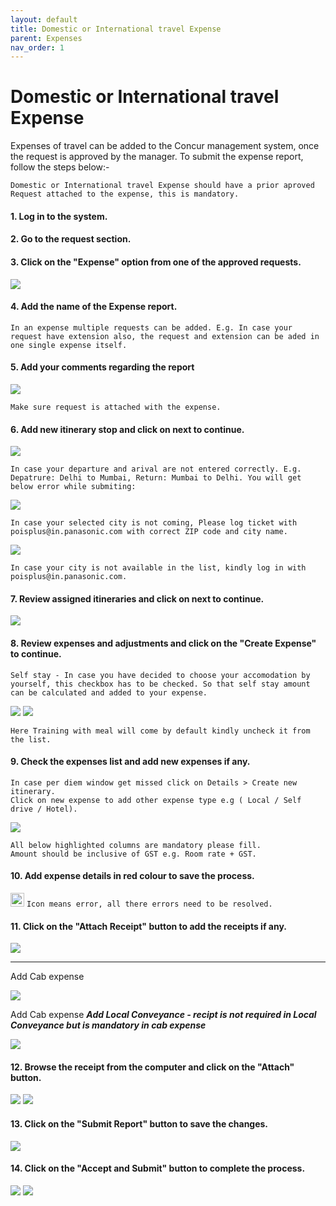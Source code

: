 ```yaml
---
layout: default
title: Domestic or International travel Expense
parent: Expenses 
nav_order: 1
---
```


# Domestic or International travel Expense

Expenses of travel can be added to the Concur management system, once the request is approved by the manager. To submit the expense report, follow the steps below:-

```Domestic or International travel Expense should have a prior aproved Request attached to the expense, this is mandatory.```

#### 1. Log in to the system.

#### 2. Go to the request section.

#### 3. Click on the "Expense" option from one of the approved requests.

<img class="zoom" src="{{ site.url }}{{ site.baseurl }}\assets\images\expences\ex1.png"> 

#### 4. Add the name of the Expense report.

```In an expense multiple requests can be added. E.g. In case your request have extension also, the request and extension can be aded in one single expense itself.```

#### 5. Add your comments regarding the report

<img class="zoom" src="{{ site.url }}{{ site.baseurl }}\assets\images\expences\ex2.png"> 

```Make sure request is attached with the expense.```

#### 6. Add new itinerary stop and click on next to continue.

<img class="zoom" src="{{ site.url }}{{ site.baseurl }}\assets\images\expences\ex3.png"> 

```In case your departure and arival are not entered correctly. E.g. Depatrure: Delhi to Mumbai, Return: Mumbai to Delhi. You will get below error while submiting:```

<img class="zoom" src="{{ site.url }}{{ site.baseurl }}\assets\images\error\im6.png"> 


```In case your selected city is not coming, Please log ticket with poisplus@in.panasonic.com with correct ZIP code and city name.```

<img class="zoom" src="{{ site.url }}{{ site.baseurl }}\assets\images\error\im5.png"> 

```
In case your city is not available in the list, kindly log in with poisplus@in.panasonic.com.
```
#### 7. Review assigned itineraries and click on next to continue.

<img class="zoom" src="{{ site.url }}{{ site.baseurl }}\assets\images\expences\ex4.png"> 

#### 8. Review expenses and adjustments and click on the "Create Expense" to continue.

```Self stay - In case you have decided to choose your accomodation by yourself, this checkbox has to be checked. So that self stay amount can be calculated and added to your expense.```

<img class="zoom" src="{{ site.url }}{{ site.baseurl }}\assets\images\expences\ab1.png"> 


<img class="zoom" src="{{ site.url }}{{ site.baseurl }}\assets\images\expences\ex5.png"> 

```Here Training with meal will come by default kindly uncheck it from the list.```

#### 9. Check the expenses list and add new expenses if any.

```
In case per diem window get missed click on Details > Create new itinerary.
Click on new expense to add other expense type e.g ( Local / Self drive / Hotel).
```

<img class="zoom" src="{{ site.url }}{{ site.baseurl }}\assets\images\expences\ex6.png"> 

```
All below highlighted columns are mandatory please fill.
Amount should be inclusive of GST e.g. Room rate + GST.
```

#### 10. Add expense details in red colour to save the process.

<img src="{{ site.url }}{{ site.baseurl }}\assets\images\bulb.png"  height="22" width="22"> `Icon means error, all there errors need to be resolved.`

#### 11. Click on the "Attach Receipt" button to add the receipts if any.

<img class="zoom" src="{{ site.url }}{{ site.baseurl }}\assets\images\expences\ex7.png"> 

---
Add Cab expense

<img class="zoom" src="{{ site.url }}{{ site.baseurl }}\assets\images\expences\cab.png"> 

Add Cab expense
***Add Local Conveyance - recipt is not required in Local Conveyance but is mandatory in cab expense***

<img class="zoom" src="{{ site.url }}{{ site.baseurl }}\assets\images\expences\local.png"> 

#### 12. Browse the receipt from the computer and click on the "Attach" button.

<img class="zoom" src="{{ site.url }}{{ site.baseurl }}\assets\images\expences\ex8.png"> 

<img class="zoom" src="{{ site.url }}{{ site.baseurl }}\assets\images\expences\ex9.png"> 

#### 13. Click on the "Submit Report" button to save the changes.

<img class="zoom" src="{{ site.url }}{{ site.baseurl }}\assets\images\expences\sub1.png"> 

#### 14. Click on the "Accept and Submit" button to complete the process.

<img class="zoom" src="{{ site.url }}{{ site.baseurl }}\assets\images\expences\ex10.png"> 

<img class="zoom" src="{{ site.url }}{{ site.baseurl }}\assets\images\expences\ex11.png"> 
